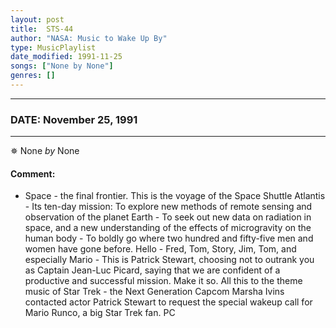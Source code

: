 ```yaml
---
layout: post
title:  STS-44
author: "NASA: Music to Wake Up By"
type: MusicPlaylist
date_modified: 1991-11-25
songs: ["None by None"]
genres: []
---
```


----
### DATE: November 25, 1991
----
✵ None *by* None  

#### Comment:
* Space - the final frontier. This is the voyage of the Space Shuttle Atlantis - Its ten-day mission: To explore new methods of remote sensing and observation of the planet Earth - To seek out new data on radiation in space, and a new understanding of the effects of microgravity on the human body - To boldly go where two hundred and fifty-five men and women have gone before. Hello - Fred, Tom, Story, Jim, Tom, and especially Mario - This is Patrick Stewart, choosing not to outrank you as Captain Jean-Luc Picard, saying that we are confident of a productive and successful mission. Make it so. All this to the theme music of Star Trek - the Next Generation Capcom Marsha Ivins contacted actor Patrick Stewart to request the special wakeup call for Mario Runco, a big Star Trek fan. PC



<br/>
<center>
	<a target="_blank"
	   href="https://twitter.com/intent/tweet?hashtags=Space,NASA,Playlist,NASAWakeupCalls,SpaceProgram&text=🚀 {{ page.author}}, '{{ page.songs.first }}' {{ page.title }}, {{ page.date | date: '%B %d, %Y' }}, {{ site.url }}{{ page.url }}&via=nasawakeupcalls"><i class="fab fa-twitter" title="Tweet this page" alt="Tweet this page" style="font-size: 1.3em;"></i></a>
	&nbsp; 	<i class="fas fa-user-astronaut" style="font-size: 1.5em;"></i> &nbsp;
    <a id="custom_amazon_link"
       type="amzn" search="#"
       category="popular music">
    <i class="fab fa-amazon" style="font-size: 1.3em;"></i></a>
</center>

<!-- Randomly resolve an individual entry from a song array -->
<script src="/assets/javascript/seedrandom.min.js"></script>
<script>
  var wake_me_up = ["None by None"];
  var prng = new Math.seedrandom();
  function randomSong() {
    song = wake_me_up[Math.floor(Math.random() * wake_me_up.length)];
    var amazon_link = document.getElementById("custom_amazon_link");
    amazon_link.setAttribute("search", song);
  }
  window.onload = randomSong();
</script>
